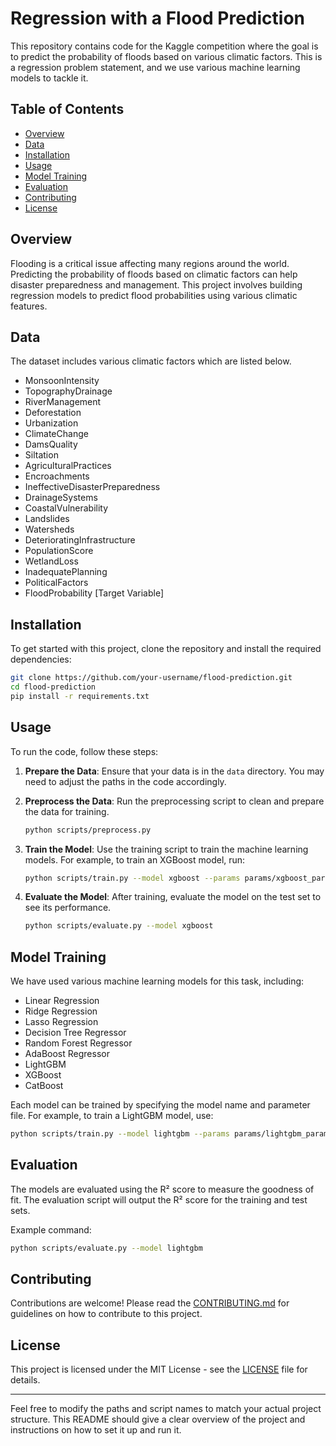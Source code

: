 # Regression with a Flood Prediction

This repository contains code for the Kaggle competition where the goal is to predict the probability of floods based on various climatic factors. This is a regression problem statement, and we use various machine learning models to tackle it.

## Table of Contents
- [Overview](#overview)
- [Data](#data)
- [Installation](#installation)
- [Usage](#usage)
- [Model Training](#model-training)
- [Evaluation](#evaluation)
- [Contributing](#contributing)
- [License](#license)

## Overview

Flooding is a critical issue affecting many regions around the world. Predicting the probability of floods based on climatic factors can help disaster preparedness and management. This project involves building regression models to predict flood probabilities using various climatic features.

## Data

The dataset includes various climatic factors which are listed below. 
- MonsoonIntensity
- TopographyDrainage
- RiverManagement
- Deforestation
- Urbanization
- ClimateChange
- DamsQuality
- Siltation
- AgriculturalPractices
- Encroachments
- IneffectiveDisasterPreparedness
- DrainageSystems
- CoastalVulnerability
- Landslides
- Watersheds
- DeterioratingInfrastructure
- PopulationScore
- WetlandLoss
- InadequatePlanning
- PoliticalFactors
- FloodProbability [Target Variable]

## Installation

To get started with this project, clone the repository and install the required dependencies:

```bash
git clone https://github.com/your-username/flood-prediction.git
cd flood-prediction
pip install -r requirements.txt
```

## Usage

To run the code, follow these steps:

1. **Prepare the Data**: Ensure that your data is in the `data` directory. You may need to adjust the paths in the code accordingly.

2. **Preprocess the Data**: Run the preprocessing script to clean and prepare the data for training.

    ```bash
    python scripts/preprocess.py
    ```

3. **Train the Model**: Use the training script to train the machine learning models. For example, to train an XGBoost model, run:

    ```bash
    python scripts/train.py --model xgboost --params params/xgboost_params.json
    ```

4. **Evaluate the Model**: After training, evaluate the model on the test set to see its performance.

    ```bash
    python scripts/evaluate.py --model xgboost
    ```

## Model Training

We have used various machine learning models for this task, including:

- Linear Regression
- Ridge Regression
- Lasso Regression
- Decision Tree Regressor
- Random Forest Regressor
- AdaBoost Regressor
- LightGBM
- XGBoost
- CatBoost

Each model can be trained by specifying the model name and parameter file. For example, to train a LightGBM model, use:

```bash
python scripts/train.py --model lightgbm --params params/lightgbm_params.json
```

## Evaluation

The models are evaluated using the R² score to measure the goodness of fit. The evaluation script will output the R² score for the training and test sets.

Example command:

```bash
python scripts/evaluate.py --model lightgbm
```

## Contributing

Contributions are welcome! Please read the [CONTRIBUTING.md](CONTRIBUTING.md) for guidelines on how to contribute to this project.

## License

This project is licensed under the MIT License - see the [LICENSE](LICENSE) file for details.

---

Feel free to modify the paths and script names to match your actual project structure. This README should give a clear overview of the project and instructions on how to set it up and run it.
